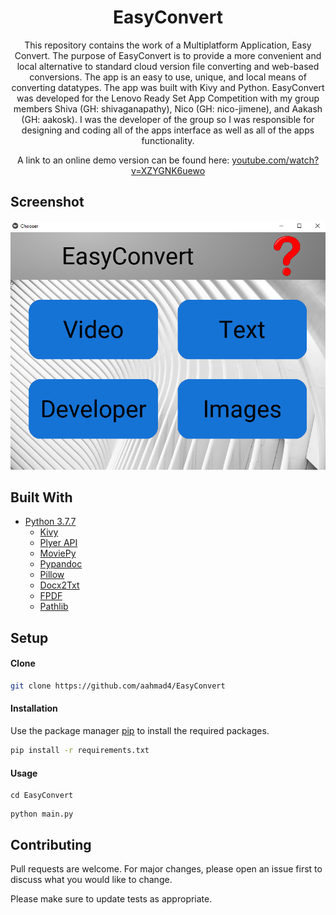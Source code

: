 <h1 align="center">EasyConvert</h1> 

<p align="center">
This repository contains the work of a Multiplatform Application, Easy Convert. The purpose of EasyConvert is to provide a more convenient and local alternative to standard cloud version file converting and web-based conversions. The app is an easy to use, unique, and local means of converting datatypes. The app was built with Kivy and Python. EasyConvert was developed for the Lenovo Ready Set App Competition with my group members Shiva (GH: shivaganapathy), Nico (GH: nico-jimene), and Aakash (GH: aakosk). I was the developer of the group so I was responsible for designing and coding all of the apps interface as well as all of the apps functionality.
</p>

<p align="center">
A link to an online demo version can be found here: <a href="https://www.youtube.com/watch?v=XZYGNK6uewo" target="_blank">youtube.com/watch?v=XZYGNK6uewo</a>
</p>

## Screenshot

![](screenshot1.png)

## Built With

* [Python 3.7.7](https://www.python.org/)
   * [Kivy](https://kivy.org/)
   * [Plyer API](https://pypi.org/project/plyer/)
   * [MoviePy](https://pypi.org/project/moviepy/)
   * [Pypandoc](https://pypi.org/project/pypandoc/)
   * [Pillow](https://python-pillow.org/)
   * [Docx2Txt](https://pypi.org/project/docx2txt/)
   * [FPDF](https://pyfpdf.readthedocs.io/)
   * [Pathlib](https://docs.python.org/3/library/pathlib.html)

## Setup

#### Clone
```bash
git clone https://github.com/aahmad4/EasyConvert
```

#### Installation

Use the package manager [pip](https://pip.pypa.io/en/stable/) to install the required packages.
```bash
pip install -r requirements.txt
```

#### Usage
```
cd EasyConvert
```
```
python main.py
```

## Contributing

Pull requests are welcome. For major changes, please open an issue first to discuss what you would like to change.

Please make sure to update tests as appropriate.




